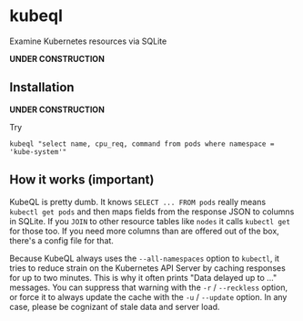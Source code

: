 # kubeql
Examine Kubernetes resources via SQLite

**UNDER CONSTRUCTION**

## Installation

**UNDER CONSTRUCTION**

  Try

```shell
kubeql "select name, cpu_req, command from pods where namespace = 'kube-system'"
```

## How it works (important)

KubeQL is pretty dumb.  It knows `SELECT ... FROM pods` really means 
`kubectl get pods` and then maps fields from the response JSON to columns
in SQLite.  If you `JOIN` to other resource tables like `nodes` it calls `kubectl get`
for those too.  If you need more columns than are offered out of the box,
there's a config file for that.

Because KubeQL always uses the `--all-namespaces` option to `kubectl`, it tries
to reduce strain on the Kubernetes API Server by caching responses for up to
two minutes.  This is why it often prints "Data delayed up to ..." messages.
You can suppress that warning with the `-r` / `--reckless` option, or force it
to always update the cache with the `-u` / `--update` option.  In any case, please
be cognizant of stale data and server load.

